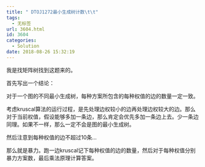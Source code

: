 ```yaml
---
title: " DTOJ1272最小生成树计数\t\t"
tags:
  - 无标签
url: 3604.html
id: 3604
categories:
  - Solution
date: 2018-08-26 15:32:19
---
```


我是找矩阵树找到这题来的。

首先写出一个结论：

对于一个图的不同最小生成树，每种方案所包含的每种权值的边的数量一定一致。

考虑kruscal算法的运行过程，是先处理边权较小的边再处理边权较大的边。那么对于当前权值，假设能够多加一条边，那么肯定会优先多加一条边上去。少一条边同理。如果不一样，那么一定不会是图的最小生成树。

然后注意到每种权值的边不超过10条...

那么就是暴力。跑一边kruscal记下每种权值的边的数量，然后对于每种权值分别暴力方案数，最后乘法原理计算答案。